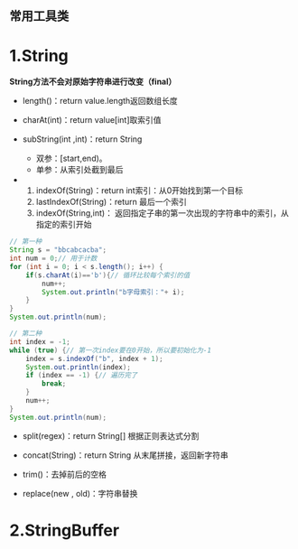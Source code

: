 常用工具类
-

# 1.String

**String方法不会对原始字符串进行改变（final）**

* length()：return value.length返回数组长度
* charAt(int)：return value[int]取索引值
* subString(int ,int)：return String  
    * 双参：[start,end)。
    * 单参：从索引处截到最后


* 1. indexOf(String)：return int索引：从0开始找到第一个目标
  2. lastIndexOf(String)：return 最后一个索引
  3. indexOf(String,int)： 返回指定子串的第一次出现的字符串中的索引，从指定的索引开始
``` java
// 第一种
String s = "bbcabcacba";
int num = 0;// 用于计数
for (int i = 0; i < s.length(); i++) {
    if(s.charAt(i)=='b'){// 循环比较每个索引的值
        num++;
        System.out.println("b字母索引："+ i);
    }
}
System.out.println(num);

// 第二种
int index = -1;
while (true) {// 第一次index要在0开始，所以要初始化为-1
    index = s.indexOf("b", index + 1);
    System.out.println(index);
    if (index == -1) {// 遍历完了
        break;
    }
    num++;
}
System.out.println(num);
```

* split(regex)：return String[]  根据正则表达式分割
* concat(String)：return String 从末尾拼接，返回新字符串
* trim()：去掉前后的空格

* replace(new , old)：字符串替换


# 2.StringBuffer
